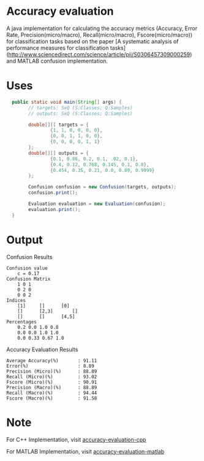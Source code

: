 # Accuracy evaluation 
A java implementation for calculating the accuracy metrics (Accuracy, Error Rate, Precision(micro/macro), Recall(micro/macro), Fscore(micro/macro)) for 
 classification tasks based on the paper [A systematic analysis of performance measures for classification tasks]
 (http://www.sciencedirect.com/science/article/pii/S0306457309000259) and MATLAB confusion implementation.

# Uses

```java
  public static void main(String[] args) {
        // targets: SxQ (S:Classes; Q:Samples)
        // outputs: SxQ (S:Classes; Q:Samples)

        double[][] targets = {
                {1, 1, 0, 0, 0, 0},
                {0, 0, 1, 1, 0, 0},
                {0, 0, 0, 0, 1, 1}
        };
        double[][] outputs = {
                {0.1, 0.86, 0.2, 0.1, .02, 0.1},
                {0.4, 0.12, 0.768, 0.145, 0.1, 0.8},
                {0.454, 0.35, 0.21, 0.0, 0.89, 0.9999}
        };

        Confusion confusion = new Confusion(targets, outputs);
        confusion.print();

        Evaluation evaluation = new Evaluation(confusion);
        evaluation.print();
  }
```

# Output

Confusion Results

  	Confusion value
  		c = 0.17
  	Confusion Matrix
  		1 0 1 
  		0 2 0 
  		0 0 2 
  	Indices
  		[1]		[]		[0]
  		[]		[2,3]		[]
  		[]		[]		[4,5]
  	Percentages
  		0.2 0.0 1.0 0.8 
  		0.0 0.0 1.0 1.0 
  		0.0 0.33 0.67 1.0 
  
  
Accuracy Evaluation Results
  
  	Average Accuracy(%)       : 91.11
  	Error(%)                  : 8.89
  	Precision (Micro)(%)      : 88.89
  	Recall (Micro)(%)         : 93.02
  	Fscore (Micro)(%)         : 90.91
  	Precision (Macro)(%)      : 88.89
  	Recall (Macro)(%)         : 94.44
  	Fscore (Macro)(%)         : 91.58


# Note

For C++ Implementation, visit [accuracy-evaluation-cpp](https://github.com/ashokpant/accuracy-evaluation-cpp.git)

For MATLAB Implementation, visit [accuracy-evaluation-matlab](https://github.com/ashokpant/accuracy-evaluation-matlab.git)
